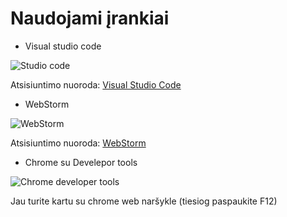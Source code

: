 # Naudojami įrankiai

* Visual studio code
  
![Studio code](/image/studio_code.png)

Atsisiuntimo nuoroda: [Visual Studio Code](https://code.visualstudio.com/) 

* WebStorm

![WebStorm](/image/web_storm.png)

Atsisiuntimo nuoroda: [WebStorm](https://www.jetbrains.com/webstorm/)

* Chrome su Develepor tools

![Chrome developer tools](/image/chrome_developer_tools.png)

Jau turite kartu su chrome web naršykle (tiesiog paspaukite F12)